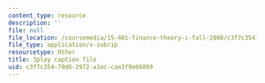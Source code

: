 ```yaml
---
content_type: resource
description: ''
file: null
file_location: /coursemedia/15-401-finance-theory-i-fall-2008/c3f7c35479d62972a3accae3f9e66869_IwA7nVEwqto.srt
file_type: application/x-subrip
resourcetype: Other
title: 3play caption file
uid: c3f7c354-79d6-2972-a3ac-cae3f9e66869
---
```

